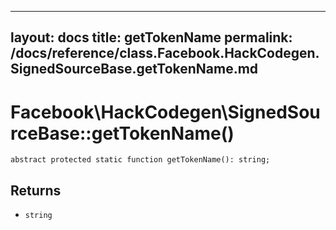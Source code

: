 
***

layout: docs
title: getTokenName
permalink: /docs/reference/class.Facebook.HackCodegen.SignedSourceBase.getTokenName.md
---







# Facebook\\HackCodegen\\SignedSourceBase::getTokenName()




``` Hack
abstract protected static function getTokenName(): string;
```




## Returns




+ ` string `
